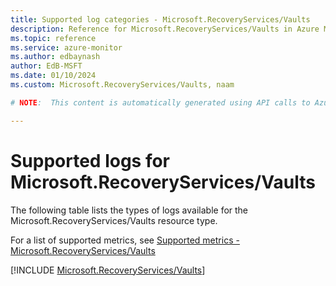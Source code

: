 ```yaml
---
title: Supported log categories - Microsoft.RecoveryServices/Vaults
description: Reference for Microsoft.RecoveryServices/Vaults in Azure Monitor Logs.
ms.topic: reference
ms.service: azure-monitor
ms.author: edbaynash
author: EdB-MSFT
ms.date: 01/10/2024
ms.custom: Microsoft.RecoveryServices/Vaults, naam

# NOTE:  This content is automatically generated using API calls to Azure. Any edits made on these files will be overwritten in the next run of the script. 

---
```





# Supported logs for Microsoft.RecoveryServices/Vaults  
The following table lists the types of logs available for the Microsoft.RecoveryServices/Vaults resource type.
  
  
  
For a list of supported metrics, see [Supported metrics - Microsoft.RecoveryServices/Vaults](../supported-metrics/microsoft-recoveryservices-vaults-metrics.md)  
  

  
[!INCLUDE [Microsoft.RecoveryServices/Vaults](./includes/microsoft-recoveryservices-vaults-logs-include.md)]  
  
  

